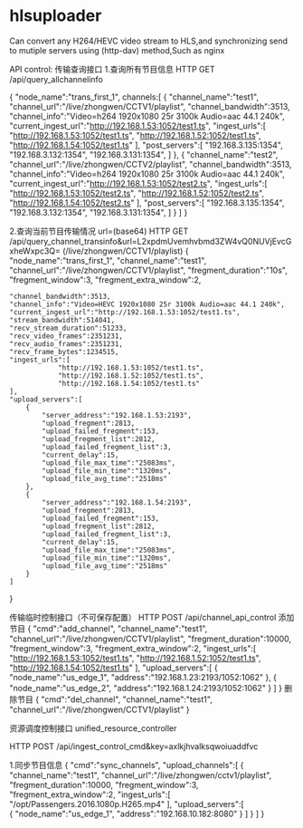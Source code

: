 # hlsuploader
Can convert any H264/HEVC video stream to HLS,and synchronizing send to mutiple servers using (http-dav) method,Such as nginx

API control:
传输查询接口
1.查询所有节目信息
HTTP GET  /api/query_allchannelinfo

{
    "node_name":"trans_first_1",
    channels:[
        {
            "channel_name":"test1",
            "channel_url":"/live/zhongwen/CCTV1/playlist",
            "channel_bandwidth":3513,
            "channel_info":"Video=h264 1920x1080 25r 3100k Audio=aac 44.1 240k",
            "current_ingest_url":"http://192.168.1.53:1052/test1.ts",
            "ingest_urls":[
                "http://192.168.1.53:1052/test1.ts",
                "http://192.168.1.52:1052/test1.ts",
                "http://192.168.1.54:1052/test1.ts"
            ],
            "post_servers":[
                "192.168.3.135:1354",
                "192.168.3.132:1354",
                "192.168.3.131:1354",
            ]
        },
        {
            "channel_name":"test2",
            "channel_url":"/live/zhongwen/CCTV2/playlist",
            "channel_bandwidth":3513,
            "channel_info":"Video=h264 1920x1080 25r 3100k Audio=aac 44.1 240k",
            "current_ingest_url":"http://192.168.1.53:1052/test2.ts",
            "ingest_urls":[
                "http://192.168.1.53:1052/test2.ts",
                "http://192.168.1.52:1052/test2.ts",
                "http://192.168.1.54:1052/test2.ts"
            ],
            "post_servers":[
                "192.168.3.135:1354",
                "192.168.3.132:1354",
                "192.168.3.131:1354",
            ]
        }
    ]
}

2.查询当前节目传输情况 url=(base64)
HTTP GET /api/query_channel_transinfo&url=L2xpdmUvemhvbmd3ZW4vQ0NUVjEvcGxheWxpc3Q=     (/live/zhongwen/CCTV1/playlist)
{
    "node_name":"trans_first_1",
    "channel_name":"test1",
    "channel_url":"/live/zhongwen/CCTV1/playlist",
    "fregment_duration":"10s",
    "fregment_window":3,
    "fregment_extra_window":2,

    "channel_bandwidth":3513,
    "channel_info":"Video=HEVC 1920x1080 25r 3100k Audio=aac 44.1 240k",
    "current_ingest_url":"http://192.168.1.53:1052/test1.ts",
	"stream_bandwidth":514041,
    "recv_stream_duration":51233,
    "recv_video_frames":2351231,
    "recv_audio_frames":2351231,
    "recv_frame_bytes":1234515,
    "ingest_urls":[
                "http://192.168.1.53:1052/test1.ts",
                "http://192.168.1.52:1052/test1.ts",
                "http://192.168.1.54:1052/test1.ts"
    ],
    "upload_servers":[
        {
            "server_address":"192.168.1.53:2193",
            "upload_fregment":2813,
            "upload_failed_fregment":153,
            "upload_fregment_list":2812,
            "upload_failed_fregment_list":3,
            "current_delay":15,
            "upload_file_max_time":"25083ms",
            "upload_file_min_time":"1320ms",
            "upload_file_avg_time":"2518ms"
        },
        {
            "server_address":"192.168.1.54:2193",
            "upload_fregment":2813,
            "upload_failed_fregment":153,
            "upload_fregment_list":2812,
            "upload_failed_fregment_list":3,
            "current_delay":15,
            "upload_file_max_time":"25083ms",
            "upload_file_min_time":"1320ms",
            "upload_file_avg_time":"2518ms"
        }
    ]
}

传输临时控制接口（不可保存配置）
HTTP POST /api/channel_api_control
添加节目
{
    "cmd":"add_channel",
    "channel_name":"test1",
    "channel_url":"/live/zhongwen/CCTV1/playlist",
    "fregment_duration":10000,
    "fregment_window":3,
    "fregment_extra_window":2,
    "ingest_urls":[
        "http://192.168.1.53:1052/test1.ts",
        "http://192.168.1.52:1052/test1.ts",
        "http://192.168.1.54:1052/test1.ts"
    ],
    "upload_servers":[
		{
			"node_name":"us_edge_1",
			"address":"192.168.1.23:2193/1052:1062"
		},
		{
			"node_name":"us_edge_2",
			"address":"192.168.1.24:2193/1052:1062"
		}
    ]
}
删除节目
{
    "cmd":"del_channel",
    "channel_name":"test1",
    "channel_url":"/live/zhongwen/CCTV1/playlist"
}




资源调度控制接口    unified_resource_controller

HTTP POST /api/ingest_control_cmd&key=axlkjhvalksqwoiuaddfvc

1.同步节目信息
{
    "cmd":"sync_channels",
	"upload_channels":[
        {
            "channel_name":"test1",
            "channel_url":"/live/zhongwen/cctv1/playlist",
            "fregment_duration":10000,
            "fregment_window":3,
            "fregment_extra_window":2,
            "ingest_urls":[
                "/opt/Passengers.2016.1080p.H265.mp4"
            ],
            "upload_servers":[                 
                {
					"node_name":"us_edge_1",
					"address":"192.168.10.182:8080"
				}
            ]
        }
    ]
}

